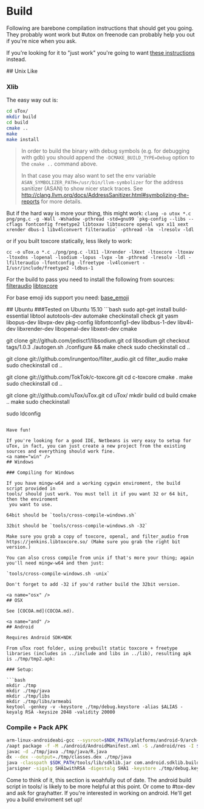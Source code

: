 # Build

Following are barebone compilation instructions that should get you going. They probably wont work but #utox on freenode can
probably help you out if you're nice when you ask.

If you're looking for it to "just work" you're going to want [these instructions](INSTALL.md) instead.

<a name="unix" />
## Unix Like

### Xlib

The easy way out is:
```sh
cd uTox/
mkdir build
cd build
cmake ..
make
make install
```

> In order to build the binary with debug symbols (e.g. for debugging with gdb) you should append the `-DCMAKE_BUILD_TYPE=Debug` option to the `cmake ..` command above.
>
> In that case you may also want to set the env variable  `ASAN_SYMBOLIZER_PATH=/usr/bin/llvm-symbolizer`  for the address sanitizer (ASAN) to show nicer stack traces.
> See <http://clang.llvm.org/docs/AddressSanitizer.html#symbolizing-the-reports> for more details.


But if the hard way is more your thing, this might work:
```clang -o utox *.c png/png.c -g -Wall -Wshadow -pthread -std=gnu99 `pkg-config --libs --cflags fontconfig freetype2 libtoxav libtoxcore openal vpx x11 xext xrender dbus-1 libv4lconvert filteraudio` -pthread -lm  -lresolv -ldl```

or if you built toxcore statically, less likely to work:

`cc -o uTox.o *.c ./png/png.c -lX11 -lXrender -lXext -ltoxcore -ltoxav -ltoxdns -lopenal -lsodium -lopus -lvpx -lm -pthread -lresolv -ldl -lfilteraudio -lfontconfig -lfreetype -lv4lconvert -I/usr/include/freetype2 -ldbus-1`

For the build to pass you need to install the following from sources: [filteraudio](https://github.com/irungentoo/filter_audio) [libtoxcore](https://github.com/TokTok/c-toxcore)

For base emoji ids support you need: [base_emoji](https://github.com/irungentoo/base_emoji)

<a name="ubuntu15_10">
## Ubuntu
###Tested on Ubuntu 15.10
```bash
sudo apt-get install build-essential libtool autotools-dev automake checkinstall check git yasm libopus-dev libvpx-dev pkg-config libfontconfig1-dev libdbus-1-dev libv4l-dev libxrender-dev libopenal-dev libxext-dev cmake

git clone git://github.com/jedisct1/libsodium.git
cd libsodium
git checkout tags/1.0.3
./autogen.sh
./configure && make check
sudo checkinstall
cd ..


git clone git://github.com/irungentoo/filter_audio.git
cd filter_audio
make
sudo checkinstall
cd ..


git clone git://github.com/TokTok/c-toxcore.git
cd c-toxcore
cmake .
make
sudo checkinstall
cd ..

git clone git://github.com/uTox/uTox.git
cd uTox/
mkdir build
cd build
cmake ..
make
sudo checkinstall

sudo ldconfig
```

Have fun!

If you're looking for a good IDE, Netbeans is very easy to setup for uTox, in fact, you can just create a new project from the existing sources and everything should work fine.
<a name="win" />
## Windows

### Compiling for Windows

If you have mingw-w64 and a working cygwin enviroment, the build script provided in
tools/ should just work. You must tell it if you want 32 or 64 bit, then the enviroment
 you want to use.

64bit should be `tools/cross-compile-windows.sh`

32bit should be `tools/cross-compile-windows.sh -32`

Make sure you grab a copy of toxcore, openal, and filter_audio from
https://jenkins.libtoxcore.so/ (Make sure you grab the right bit version.)

You can also cross compile from unix if that's more your thing; again you'll need mingw-w64 and then just:

`tools/cross-compile-windows.sh -unix`

Don't forget to add -32 if you'd rather build the 32bit version.

<a name="osx" />
## OSX

See [COCOA.md](COCOA.md).

<a name="and" />
## Android

Requires Android SDK+NDK

From uTox root folder, using prebuilt static toxcore + freetype libraries (includes in ../include and libs in ../lib), resulting apk is ./tmp/tmp2.apk:

### Setup:

```bash
mkdir ./tmp
mkdir ./tmp/java
mkdir ./tmp/libs
mkdir ./tmp/libs/armeabi
keytool -genkey -v -keystore ./tmp/debug.keystore -alias $ALIAS -keyalg RSA -keysize 2048 -validity 20000
```

### Compile + Pack APK

```bash
arm-linux-androideabi-gcc --sysroot=$NDK_PATH/platforms/android-9/arch-arm/ -I../include/freetype2/ -I../include/ ./*.c ./png/png.c -llog -landroid -lEGL -lGLESv2 -lOpenSLES ../lib/libtoxcore.a ../lib/libtoxdns.a ../lib/libtoxav.a ../lib/libsodium.a ../lib/libopus.a ../lib/libvpx.a ../lib/libfreetype.a -lm -lz -ldl -shared -o ./tmp/libs/armeabi/libn.so
/aapt package -f -M ./android/AndroidManifest.xml -S ./android/res -I $SDK_PATH/platforms/android-10/android.jar -F ./tmp/tmp1.apk -J ./tmp/java
javac -d ./tmp/java ./tmp/java/R.java
dx --dex --output=./tmp/classes.dex ./tmp/java
java -classpath $SDK_PATH/tools/lib/sdklib.jar com.android.sdklib.build.ApkBuilderMain ./tmp/tmp2.apk -u -z ./tmp/tmp1.apk -f ./tmp/classes.dex -nf ./tmp/libs
jarsigner -sigalg SHA1withRSA -digestalg SHA1 -keystore ./tmp/debug.keystore -storepass $PASSWORD ./tmp/tmp2.apk $ALIAS
```

Come to think of it, this section is woahfully out of date. The android build script in tools/ is likely to be more helpful at this point. Or come to #tox-dev and ask for grayhatter. If you're interested in working on android. He'll get you a build enviroment set up!

